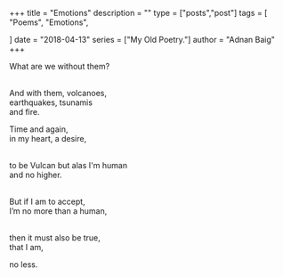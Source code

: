 +++
title = "Emotions"
description = ""
type = ["posts","post"]
tags = [
    "Poems",
    "Emotions",
    
]
date = "2018-04-13"
series = ["My Old Poetry."]
author = "Adnan Baig"
+++


What are we without them?

<br>And with them, volcanoes,
<br>earthquakes, tsunamis
<br>and fire.

Time and again,
<br>in my heart, a desire,

<br>to be Vulcan but alas I'm human
<br>and no higher.

<br>But if I am to accept,
<br>I’m no more than a human,

<br>then it must also be true,
<br>that I am, 

no less.


